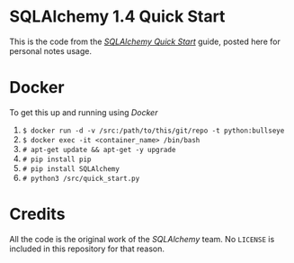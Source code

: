 # SQLAlchemy 1.4 Quick Start
This is the code from the [*SQLAlchemy Quick Start*](https://docs.sqlalchemy.org/en/14/orm/quickstart.html) guide, posted here for personal notes usage.

# Docker
To get this up and running using *Docker*
1. `$ docker run -d -v /src:/path/to/this/git/repo -t python:bullseye`
2. `$ docker exec -it <container_name> /bin/bash`
3. `# apt-get update && apt-get -y upgrade`
4. `# pip install pip`
5. `# pip install SQLAlchemy`
6. `# python3 /src/quick_start.py`

# Credits
All the code is the original work of the *SQLAlchemy* team.  No `LICENSE` is included in this repository for that reason.
